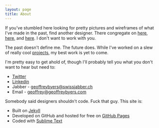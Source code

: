```yaml
---
layout: page
title: About
---
```


If you've stumbled here looking for pretty pictures and wireframes of what I've made in the past, find another designer.  There congregate on [here](http://www.dribbble.com), [here](http://www.behance.com), and [here](http://www.cargocollective.com).  I don't want to work with you.  

The past doesn't define me.  The future does.  While I've worked on a slew of really cool [projects](http://geoffreybyers.com/projects), my best work is yet to come.  

I'm pretty easy to get ahold of, though I'll probably tell you what you don't want to hear but need to:

* [Twitter](https://twitter.com/geoffreybyers)
* [Linkedin](http://www.linkedin.com/in/geoffreybyers/)
* Jabber - geoffreybyers@swissjabber.ch
* Email - geoffrey@geoffreybyers.com

Somebody said designers shouldn't code.  Fuck that guy.  This site is:

* Built on [Jekyll](http://jekyllrb.com)
* Developed on GitHub and hosted for free on [GitHub Pages](https://pages.github.com)
* Coded with [Sublime Text](http://sublimetext.com)


